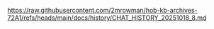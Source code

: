 https://raw.githubusercontent.com/2mrowman/hob-kb-archives-72A1/refs/heads/main/docs/history/CHAT_HISTORY_20251018_8.md
